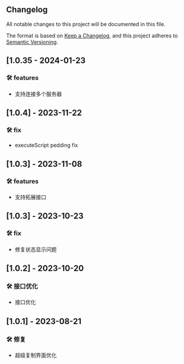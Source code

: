 ## Changelog

All notable changes to this project will be documented in this file.

The format is based on [Keep a Changelog](https://keepachangelog.com/en/1.0.0/),
and this project adheres to [Semantic Versioning](https://semver.org/spec/v2.0.0.html).

## [1.0.35 - 2024-01-23

### 🛠 features

- 支持连接多个服务器

## [1.0.4] - 2023-11-22

### 🛠 fix

- executeScript pedding fix

## [1.0.3] - 2023-11-08

### 🛠 features

- 支持拓展接口

## [1.0.3] - 2023-10-23

### 🛠 fix

- 修复状态显示问题

## [1.0.2] - 2023-10-20

### 🛠 接口优化

- 接口优化

## [1.0.1] - 2023-08-21

### 🛠 修复

- 超级复制界面优化